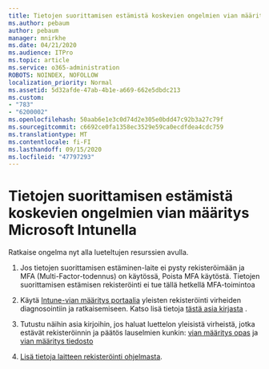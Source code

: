 ```yaml
---
title: Tietojen suorittamisen estämistä koskevien ongelmien vian määritys Microsoft Intunella
ms.author: pebaum
author: pebaum
manager: mnirkhe
ms.date: 04/21/2020
ms.audience: ITPro
ms.topic: article
ms.service: o365-administration
ROBOTS: NOINDEX, NOFOLLOW
localization_priority: Normal
ms.assetid: 5d32afde-47ab-4b1e-a669-662e5dbdc213
ms.custom:
- "783"
- "6200002"
ms.openlocfilehash: 50aab6e1e3c0d74d2e305e0bdd47c92b3a27c79f
ms.sourcegitcommit: c6692ce0fa1358ec3529e59ca0ecdfdea4cdc759
ms.translationtype: MT
ms.contentlocale: fi-FI
ms.lasthandoff: 09/15/2020
ms.locfileid: "47797293"
---
```

# <a name="troubleshoot-issues-with-dep-enrollment-in-microsoft-intune"></a>Tietojen suorittamisen estämistä koskevien ongelmien vian määritys Microsoft Intunella

Ratkaise ongelma nyt alla lueteltujen resurssien avulla.
  
1. Jos tietojen suorittamisen estäminen-laite ei pysty rekisteröimään ja MFA (Multi-Factor-todennus) on käytössä, Poista MFA käytöstä. Tietojen suorittamisen estämisen rekisteröinti ei tue tällä hetkellä MFA-toimintoa

2. Käytä [Intune-vian määritys portaalia](https://devicemanagement.microsoft.com/#blade/Microsoft_Intune_DeviceSettings/TroubleshootBlade) yleisten rekisteröinti virheiden diagnosointiin ja ratkaisemiseen. Katso lisä tietoja [tästä asia kirjasta](https://docs.microsoft.com/intune/help-desk-operators) .

3. Tutustu näihin asia kirjoihin, jos haluat luettelon yleisistä virheistä, jotka estävät rekisteröinnin ja päätös lauselmien kunkin: [vian määritys opas](https://support.microsoft.com/help/4039809/troubleshooting-ios-device-enrollment-in-intune) ja [vian määritys tiedosto](https://docs.microsoft.com/intune-classic/troubleshoot/troubleshoot-device-enrollment-in-intune)

4. [Lisä tietoja laitteen rekisteröinti ohjelmasta](https://docs.microsoft.com/intune/device-enrollment-program-enroll-ios).
